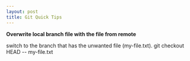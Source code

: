```yaml
---
layout: post
title: Git Quick Tips
---
```

**Overwrite local branch file with the file from remote**

switch to the branch that has the unwanted file (my-file.txt).
git checkout HEAD -- my-file.txt

